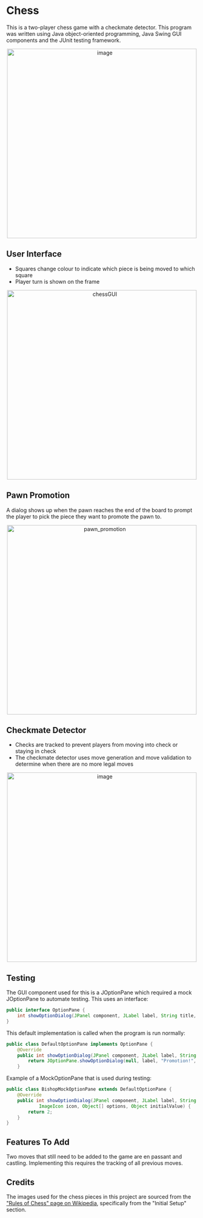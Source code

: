 # Chess
This is a two-player chess game with a checkmate detector. This program was written using Java object-oriented programming, Java Swing GUI components and the JUnit testing framework.
<p align="center">
<img width="500" alt="image" src="https://user-images.githubusercontent.com/96930184/149872795-1b989d2a-258c-4859-a869-ce46b5c1f0f4.png">
</p>

## User Interface
- Squares change colour to indicate which piece is being moved to which square
- Player turn is shown on the frame

<p align="center">
<img width="500" alt="chessGUI" src="https://user-images.githubusercontent.com/96930184/149879890-07ccd63b-c85b-4ccd-b458-249d8083a4fa.png">
</p>


## Pawn Promotion
A dialog shows up when the pawn reaches the end of the board to prompt the player to pick the piece they want to promote the pawn to.

<p align="center">
<img width="500" alt="pawn_promotion" src="https://github.com/jessicaluong/Chess/assets/96930184/ab36d7e1-64c7-42af-af26-96b36861ad41">
</p>

## Checkmate Detector
- Checks are tracked to prevent players from moving into check or staying in check
- The checkmate detector uses move generation and move validation to determine when there are no more legal moves

<p align="center">
<img width="500" alt="image" src="https://user-images.githubusercontent.com/96930184/149872750-397cd76b-d2be-47c0-8380-9279b3e418aa.png">
</p>

## Testing
The GUI component used for this is a JOptionPane which required a mock JOptionPane to automate testing. This uses an interface:

```java
public interface OptionPane {
	int showOptionDialog(JPanel component, JLabel label, String title, int optionType, int messageType, ImageIcon icon, Object[] options, Object initialValue);
}
```
This default implementation is called when the program is run normally:

```java
public class DefaultOptionPane implements OptionPane {
	@Override
	public int showOptionDialog(JPanel component, JLabel label, String title, int optionType, int messageType, ImageIcon icon, Object[] options, Object initialValue) {
		return JOptionPane.showOptionDialog(null, label, "Promotion!", JOptionPane.DEFAULT_OPTION, JOptionPane.PLAIN_MESSAGE, null, options, null);
	}
```

Example of a MockOptionPane that is used during testing:

```java
public class BishopMockOptionPane extends DefaultOptionPane {
	@Override
	public int showOptionDialog(JPanel component, JLabel label, String title, int optionType, int messageType,
			ImageIcon icon, Object[] options, Object initialValue) {
		return 2;
	}
}
```
## Features To Add
Two moves that still need to be added to the game are en passant and castling. Implementing this requires the tracking of all previous moves.

## Credits
The images used for the chess pieces in this project are sourced from the ["Rules of Chess" page on Wikipedia](https://en.wikipedia.org/wiki/Rules_of_chess#Initial_setup), specifically from the "Initial Setup" section. 
